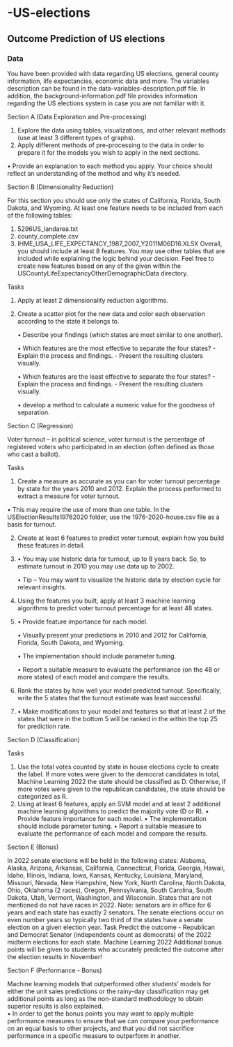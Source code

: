 # -US-elections
## Outcome Prediction of US elections

### Data

You have been provided with data regarding US elections, general county information, life expectancies, economic data and more. The variables description can be found in the data-variables-description.pdf file. In addition, the background-information.pdf file provides information regarding the US elections system in case you are not familiar with it.   

Section A (Data Exploration and Pre-processing)

1. Explore the data using tables, visualizations, and other relevant methods (use at least 3 different types of graphs). 
2. Apply different methods of pre-processing to the data in order to prepare it for the models you wish to apply in the next sections. 

• Provide an explanation to each method you apply. Your choice should reflect an understanding of the method and why it’s needed.   

Section B (Dimensionality Reduction) 

For this section you should use only the states of California, Florida, South Dakota, and Wyoming. At least one feature needs to be included from each of the following tables: 
1. 5296US_landarea.txt 
2. county_complete.csv 
3. IHME_USA_LIFE_EXPECTANCY_1987_2007_Y2011M06D16.XLSX Overall, you should include at least 8 features.  You may use other tables that are included while explaining the logic behind your decision. Feel free to create new features based on any of the given within the USCountyLifeExpectancyOtherDemographicData directory. 

Tasks 
1. Apply at least 2 dimensionality reduction algorithms.
2. Create a scatter plot for the new data and color each observation according to the state it belongs to. 

    • Describe your findings (which states are most similar to one another). 
    
    • Which features are the most effective to separate the four states? - Explain the process and findings.  - Present the resulting clusters visually. 
    
    • Which features are the least effective to separate the four states?  - Explain the process and findings.  - Present the resulting clusters visually. 
    
    • develop a method to calculate a numeric value for the goodness of separation.   

Section C (Regression)

Voter turnout – in political science, voter turnout is the percentage of registered voters who participated in an election (often defined as those who cast a ballot). 

Tasks 

1. Create a measure as accurate as you can for voter turnout percentage by state for the years 2010 and 2012. Explain the process performed to extract a measure for voter turnout.  

  • This may require the use of more than one table. In the USElectionResults19762020 folder, use the 1976-2020-house.csv file as a basis for turnout.  

2. Create at least 6 features to predict voter turnout, explain how you build these features in detail.  
3. 
    • You may use historic data for turnout, up to 8 years back. So, to estimate turnout in 2010 you may use data up to 2002. 
    
    • Tip – You may want to visualize the historic data by election cycle for relevant insights.  

3. Using the features you built, apply at least 3 machine learning algorithms to predict voter turnout percentage for at least 48 states. 
4. 
    • Provide feature importance for each model. 
    
    • Visually present your predictions in 2010 and 2012 for California, Florida, South Dakota, and Wyoming. 
    
    • The implementation should include parameter tuning. 
    
    • Report a suitable measure to evaluate the performance (on the 48 or more states) of each model and compare the results. 

4. Rank the states by how well your model predicted turnout. Specifically, write the 5 states that the turnout estimate was least successful. 
5. 
    • Make modifications to your model and features so that at least 2 of the states that were in the bottom 5 will be ranked in the within the top 25 for prediction rate.  

Section D (Classification)

Tasks 
1. Use the total votes counted by state in house elections cycle to create the label. If more votes were given to the democrat candidates in total, Machine Learning 2022  the state should be classified as D. Otherwise, if more votes were given to the republican candidates, the state should be categorized as R. 
2. Using at least 6 features, apply an SVM model and at least 2 additional machine learning algorithms to predict the majority vote (D or R). 
  • Provide feature importance for each model. 
  • The implementation should include parameter tuning. 
  • Report a suitable measure to evaluate the performance of each model and compare the results.   

Section E (Bonus) 

In 2022 senate elections will be held in the following states:  Alabama, Alaska, Arizona, Arkansas, California, Connecticut,  Florida, Georgia, Hawaii, Idaho, Illinois, Indiana, Iowa, Kansas,  Kentucky, Louisiana, Maryland, Missouri, Nevada, New Hampshire,  New York, North Carolina, North Dakota, Ohio, Oklahoma (2 races),  Oregon, Pennsylvania, South Carolina, South Dakota, Utah,  Vermont, Washington, and Wisconsin.   States that are not mentioned do not have races in 2022.  Note: senators are in office for 6 years and each state has exactly 2 senators. The senate elections occur on even number years so typically two third of the states have a senate election on a given election year. Task Predict the outcome - Republican and Democrat Senator (independents count as democrats) of the 2022 midterm elections for each state.  Machine Learning 2022  Additional bonus points will be given to students who accurately predicted the outcome after the election results in November!  

Section F (Performance - Bonus) 

Machine learning models that outperformed other students’ models for either the unit sales predictions or the rainy-day classification may get additional points as long as the non-standard methodology to obtain superior results is also explained.  
  • In order to get the bonus points you may want to apply multiple performance measures to ensure that we can compare your performance on an equal basis to other projects, and that you did not sacrifice performance in a specific measure to outperform in another.  
